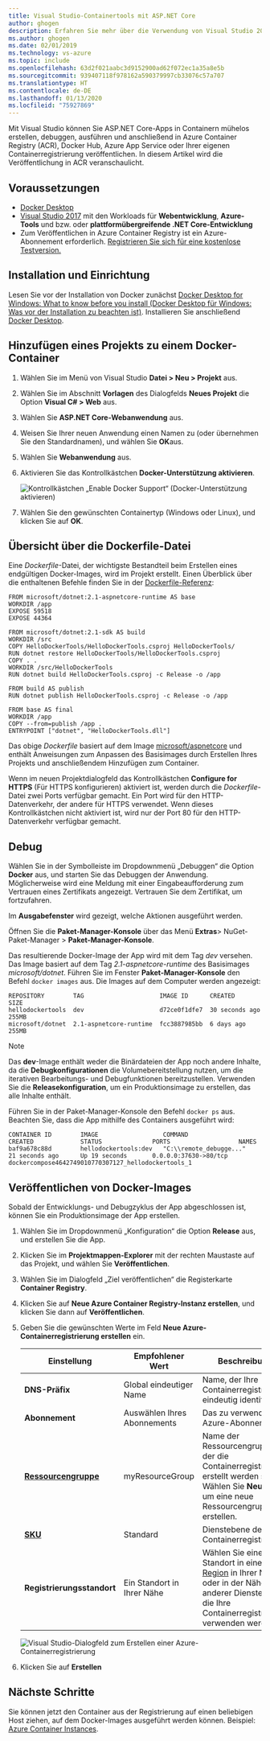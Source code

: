 ```yaml
---
title: Visual Studio-Containertools mit ASP.NET Core
author: ghogen
description: Erfahren Sie mehr über die Verwendung von Visual Studio 2017-Tools und Docker für Windows
ms.author: ghogen
ms.date: 02/01/2019
ms.technology: vs-azure
ms.topic: include
ms.openlocfilehash: 63d2f021aabc3d9152900ad62f072ec1a35a8e5b
ms.sourcegitcommit: 939407118f978162a590379997cb33076c57a707
ms.translationtype: HT
ms.contentlocale: de-DE
ms.lasthandoff: 01/13/2020
ms.locfileid: "75927869"
---
```

Mit Visual Studio können Sie ASP.NET Core-Apps in Containern mühelos erstellen, debuggen, ausführen und anschließend in Azure Container Registry (ACR), Docker Hub, Azure App Service oder Ihrer eigenen Containerregistrierung veröffentlichen. In diesem Artikel wird die Veröffentlichung in ACR veranschaulicht.

## <a name="prerequisites"></a>Voraussetzungen

* [Docker Desktop](https://hub.docker.com/editions/community/docker-ce-desktop-windows)
* [Visual Studio 2017](https://visualstudio.microsoft.com/vs/older-downloads/?utm_medium=microsoft&utm_source=docs.microsoft.com&utm_campaign=vs+2017+download) mit den Workloads für **Webentwicklung**, **Azure-Tools** und bzw. oder **plattformübergreifende .NET Core-Entwicklung**
* Zum Veröffentlichen in Azure Container Registry ist ein Azure-Abonnement erforderlich. [Registrieren Sie sich für eine kostenlose Testversion.](https://azure.microsoft.com/offers/ms-azr-0044p/)

## <a name="installation-and-setup"></a>Installation und Einrichtung

Lesen Sie vor der Installation von Docker zunächst [Docker Desktop for Windows: What to know before you install (Docker Desktop für Windows: Was vor der Installation zu beachten ist)](https://docs.docker.com/docker-for-windows/install/#what-to-know-before-you-install). Installieren Sie anschließend [Docker Desktop](https://hub.docker.com/editions/community/docker-ce-desktop-windows).

## <a name="add-a-project-to-a-docker-container"></a>Hinzufügen eines Projekts zu einem Docker-Container

1. Wählen Sie im Menü von Visual Studio **Datei > Neu > Projekt** aus.
1. Wählen Sie im Abschnitt **Vorlagen** des Dialogfelds **Neues Projekt** die Option **Visual C# > Web** aus.
1. Wählen Sie **ASP.NET Core-Webanwendung** aus.
1. Weisen Sie Ihrer neuen Anwendung einen Namen zu (oder übernehmen Sie den Standardnamen), und wählen Sie **OK**aus.
1. Wählen Sie **Webanwendung** aus.
1. Aktivieren Sie das Kontrollkästchen **Docker-Unterstützung aktivieren**.

   ![Kontrollkästchen „Enable Docker Support“ (Docker-Unterstützung aktivieren)](../../media/container-tools/enable-docker-support.PNG)

1. Wählen Sie den gewünschten Containertyp (Windows oder Linux), und klicken Sie auf **OK**.

## <a name="dockerfile-overview"></a>Übersicht über die Dockerfile-Datei

Eine *Dockerfile*-Datei, der wichtigste Bestandteil beim Erstellen eines endgültigen Docker-Images, wird im Projekt erstellt. Einen Überblick über die enthaltenen Befehle finden Sie in der [Dockerfile-Referenz](https://docs.docker.com/engine/reference/builder/):

```
FROM microsoft/dotnet:2.1-aspnetcore-runtime AS base
WORKDIR /app
EXPOSE 59518
EXPOSE 44364

FROM microsoft/dotnet:2.1-sdk AS build
WORKDIR /src
COPY HelloDockerTools/HelloDockerTools.csproj HelloDockerTools/
RUN dotnet restore HelloDockerTools/HelloDockerTools.csproj
COPY . .
WORKDIR /src/HelloDockerTools
RUN dotnet build HelloDockerTools.csproj -c Release -o /app

FROM build AS publish
RUN dotnet publish HelloDockerTools.csproj -c Release -o /app

FROM base AS final
WORKDIR /app
COPY --from=publish /app .
ENTRYPOINT ["dotnet", "HelloDockerTools.dll"]
```

Das obige *Dockerfile* basiert auf dem Image [microsoft/aspnetcore](https://hub.docker.com/r/microsoft/aspnetcore/) und enthält Anweisungen zum Anpassen des Basisimages durch Erstellen Ihres Projekts und anschließendem Hinzufügen zum Container.

Wenn im neuen Projektdialogfeld das Kontrollkästchen **Configure for HTTPS** (Für HTTPS konfigurieren) aktiviert ist, werden durch die *Dockerfile*-Datei zwei Ports verfügbar gemacht. Ein Port wird für den HTTP-Datenverkehr, der andere für HTTPS verwendet. Wenn dieses Kontrollkästchen nicht aktiviert ist, wird nur der Port 80 für den HTTP-Datenverkehr verfügbar gemacht.

## <a name="debug"></a>Debug

Wählen Sie in der Symbolleiste im Dropdownmenü „Debuggen“ die Option **Docker** aus, und starten Sie das Debuggen der Anwendung. Möglicherweise wird eine Meldung mit einer Eingabeaufforderung zum Vertrauen eines Zertifikats angezeigt. Vertrauen Sie dem Zertifikat, um fortzufahren.

Im **Ausgabefenster** wird gezeigt, welche Aktionen ausgeführt werden.

Öffnen Sie die **Paket-Manager-Konsole** über das Menü **Extras**> NuGet-Paket-Manager > **Paket-Manager-Konsole**.

Das resultierende Docker-Image der App wird mit dem Tag *dev* versehen. Das Image basiert auf dem Tag *2.1-aspnetcore-runtime* des Basisimages *microsoft/dotnet*. Führen Sie im Fenster **Paket-Manager-Konsole** den Befehl `docker images` aus. Die Images auf dem Computer werden angezeigt:

```console
REPOSITORY        TAG                     IMAGE ID      CREATED         SIZE
hellodockertools  dev                     d72ce0f1dfe7  30 seconds ago  255MB
microsoft/dotnet  2.1-aspnetcore-runtime  fcc3887985bb  6 days ago      255MB
```

> [!NOTE]
> Das **dev**-Image enthält weder die Binärdateien der App noch andere Inhalte, da die **Debugkonfigurationen** die Volumebereitstellung nutzen, um die iterativen Bearbeitungs- und Debugfunktionen bereitzustellen. Verwenden Sie die **Releasekonfiguration**, um ein Produktionsimage zu erstellen, das alle Inhalte enthält.

Führen Sie in der Paket-Manager-Konsole den Befehl `docker ps` aus. Beachten Sie, dass die App mithilfe des Containers ausgeführt wird:

```console
CONTAINER ID        IMAGE                  COMMAND                   CREATED             STATUS              PORTS                   NAMES
baf9a678c88d        hellodockertools:dev   "C:\\remote_debugge..."   21 seconds ago      Up 19 seconds       0.0.0.0:37630->80/tcp   dockercompose4642749010770307127_hellodockertools_1
```

## <a name="publish-docker-images"></a>Veröffentlichen von Docker-Images

Sobald der Entwicklungs- und Debugzyklus der App abgeschlossen ist, können Sie ein Produktionsimage der App erstellen.

1. Wählen Sie im Dropdownmenü „Konfiguration“ die Option **Release** aus, und erstellen Sie die App.
1. Klicken Sie im **Projektmappen-Explorer** mit der rechten Maustaste auf das Projekt, und wählen Sie **Veröffentlichen**.
1. Wählen Sie im Dialogfeld „Ziel veröffentlichen“ die Registerkarte **Container Registry**.
1. Klicken Sie auf **Neue Azure Container Registry-Instanz erstellen**, und klicken Sie dann auf **Veröffentlichen**.
1. Geben Sie die gewünschten Werte im Feld **Neue Azure-Containerregistrierung erstellen** ein.

    | Einstellung      | Empfohlener Wert  | Beschreibung                                |
    | ------------ |  ------- | -------------------------------------------------- |
    | **DNS-Präfix** | Global eindeutiger Name | Name, der Ihre Containerregistrierung eindeutig identifiziert. |
    | **Abonnement** | Auswählen Ihres Abonnements | Das zu verwendende Azure-Abonnement. |
    | **[Ressourcengruppe](/azure/azure-resource-manager/resource-group-overview)** | myResourceGroup |  Name der Ressourcengruppe, in der die Containerregistrierung erstellt werden soll. Wählen Sie **Neu** aus, um eine neue Ressourcengruppe zu erstellen.|
    | **[SKU](/azure/container-registry/container-registry-skus)** | Standard | Dienstebene der Containerregistrierung  |
    | **Registrierungsstandort** | Ein Standort in Ihrer Nähe | Wählen Sie einen Standort in einer [Region](https://azure.microsoft.com/regions/) in Ihrer Nähe oder in der Nähe anderer Dienste aus, die Ihre Containerregistrierung verwenden werden. |

    ![Visual Studio-Dialogfeld zum Erstellen einer Azure-Containerregistrierung][0]

1. Klicken Sie auf **Erstellen**

## <a name="next-steps"></a>Nächste Schritte

Sie können jetzt den Container aus der Registrierung auf einen beliebigen Host ziehen, auf dem Docker-Images ausgeführt werden können. Beispiel: [Azure Container Instances](/azure/container-instances/container-instances-tutorial-deploy-app).

[0]:../../media/hosting-web-apps-in-docker/vs-acr-provisioning-dialog.png
